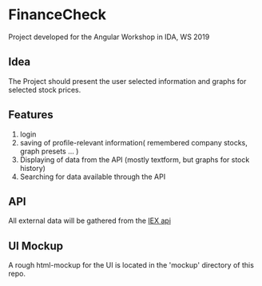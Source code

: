 # FinanceCheck
Project developed for the Angular Workshop in IDA, WS 2019

## Idea
The Project should present the user selected information and graphs for selected stock prices.

## Features
1. login
2. saving of profile-relevant information( remembered company stocks, graph presets ... )
3. Displaying of data from the API (mostly textform, but graphs for stock history) 
4. Searching for data available through the API
   
## API
All external data will be gathered from the [IEX api](https://www.iexcloud.io/)

## UI Mockup
A rough html-mockup for the UI is located in the 'mockup' directory of this repo. 